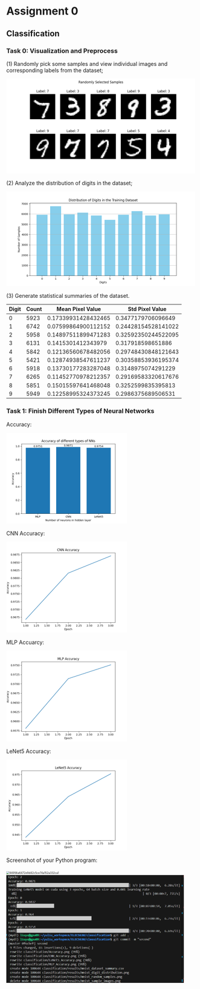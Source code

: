 # Assignment 0

## Classification

###  Task 0: Visualization and Preprocess

(1) Randomly pick some samples and view individual images and corresponding labels from the dataset; 

<img src="results/mnist_random_samples.png" alt="mnist_random_samples" style="zoom:50%;" />

(2) Analyze the distribution of digits in the dataset; 

<img src="results/mnist_digit_distribution.png" alt="mnist_digit_distribution" style="zoom:50%;" />

(3) Generate statistical summaries of the dataset.

| Digit | Count | Mean Pixel Value    | Std Pixel Value     |
| ----- | ----- | ------------------- | ------------------- |
| 0     | 5923  | 0.17339931428432465 | 0.3477179706096649  |
| 1     | 6742  | 0.07599864900112152 | 0.24428154528141022 |
| 2     | 5958  | 0.14897511899471283 | 0.32592350244522095 |
| 3     | 6131  | 0.1415301412343979  | 0.317918598651886   |
| 4     | 5842  | 0.12136560678482056 | 0.29748430848121643 |
| 5     | 5421  | 0.12874938547611237 | 0.30358853936195374 |
| 6     | 5918  | 0.13730177283287048 | 0.3148975074291229  |
| 7     | 6265  | 0.11452770978212357 | 0.29169583320617676 |
| 8     | 5851  | 0.15015597641468048 | 0.3252599835395813  |
| 9     | 5949  | 0.12258995324373245 | 0.2986375689506531  |

### Task 1: Finish Different Types of Neural Networks

Accuracy:

<img src="Accuracy.png" alt="Accuracy" style="zoom:50%;" />

CNN Accuracy:

<img src="CNN_Accuracy.png" alt="CNN_Accuracy" style="zoom:50%;" />

MLP Accuarcy:

<img src="MLP_Accuracy.png" alt="MLP_Accuracy" style="zoom:50%;" />

LeNet5 Accuracy:

<img src="LeNet5_Accuracy.png" alt="LeNet5_Accuracy" style="zoom:50%;" />

Screenshot of your Python program:

<img src="../../../../Study/OneDrive - stu.scu.edu.cn/xwechat_files/wxid_r2lsufs4j4ye22_2cfe/temp/RWTemp/2025-09/9e20f478899dc29eb19741386f9343c8/94956a6472e9d42c5ce74a152a332ca1.png" alt="94956a6472e9d42c5ce74a152a332ca1" style="zoom:50%;" />

<img src="Screenshot2.png" alt="Screenshot2" style="zoom:50%;" />